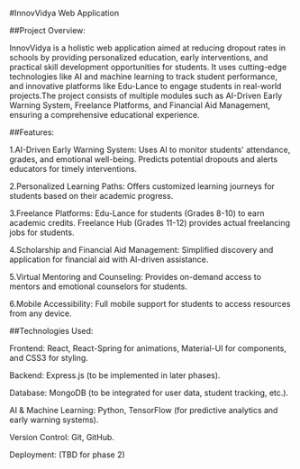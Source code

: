 #InnovVidya Web Application

##Project Overview:

InnovVidya is a holistic web application aimed at reducing dropout rates in schools by providing personalized education, early interventions, and practical skill development opportunities for students. It uses cutting-edge technologies like AI and machine learning to track student performance, and innovative platforms like Edu-Lance to engage students in real-world projects.The project consists of multiple modules such as AI-Driven Early Warning System, Freelance Platforms, and Financial Aid Management, ensuring a comprehensive educational experience.

##Features:

1.AI-Driven Early Warning System:
Uses AI to monitor students' attendance, grades, and emotional well-being.
Predicts potential dropouts and alerts educators for timely interventions.

2.Personalized Learning Paths:
Offers customized learning journeys for students based on their academic progress.

3.Freelance Platforms:
Edu-Lance for students (Grades 8-10) to earn academic credits.
Freelance Hub (Grades 11-12) provides actual freelancing jobs for students.

4.Scholarship and Financial Aid Management:
Simplified discovery and application for financial aid with AI-driven assistance.

5.Virtual Mentoring and Counseling:
Provides on-demand access to mentors and emotional counselors for students.

6.Mobile Accessibility:
Full mobile support for students to access resources from any device.

##Technologies Used:

Frontend: React, React-Spring for animations, Material-UI for components, and CSS3 for styling.

Backend: Express.js (to be implemented in later phases).

Database: MongoDB (to be integrated for user data, student tracking, etc.).

AI & Machine Learning: Python, TensorFlow (for predictive analytics and early warning systems).

Version Control: Git, GitHub.

Deployment: (TBD for phase 2)
